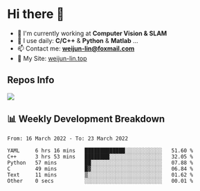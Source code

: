 # Hi there 👋

<!--
**Weijun-Lin/Weijun-Lin** is a ✨ _special_ ✨ repository because its `README.md` (this file) appears on your GitHub profile.

Here are some ideas to get you started:

- 🔭 I’m currently working on ...
- 🌱 I’m currently learning ...
- 👯 I’m looking to collaborate on ...
- 🤔 I’m looking for help with ...
- 💬 Ask me about ...
- 📫 How to reach me: ...
- 😄 Pronouns: ...
- ⚡ Fun fact: ...
-->

- 🏢 I'm currently working at **Computer Vision & SLAM**
- 🚀 I use daily: **C/C++** & **Python** & **Matlab** ...
- 📫 Contact me: **weijun-lin@foxmail.com**
- 🔗 My Site: [weijun-lin.top](https://weijun-lin.top/p)

  

## Repos Info
![](https://github-readme-stats.vercel.app/api?username=Weijun-Lin&theme=cobalt)

## 📊 Weekly Development Breakdown

<!--START_SECTION:waka-->

```text
From: 16 March 2022 - To: 23 March 2022

YAML     6 hrs 16 mins   █████████████░░░░░░░░░░░░   51.60 %
C++      3 hrs 53 mins   ████████░░░░░░░░░░░░░░░░░   32.05 %
Python   57 mins         ██░░░░░░░░░░░░░░░░░░░░░░░   07.88 %
C        49 mins         █▓░░░░░░░░░░░░░░░░░░░░░░░   06.84 %
Text     11 mins         ▒░░░░░░░░░░░░░░░░░░░░░░░░   01.62 %
Other    0 secs          ░░░░░░░░░░░░░░░░░░░░░░░░░   00.01 %
```

<!--END_SECTION:waka-->
